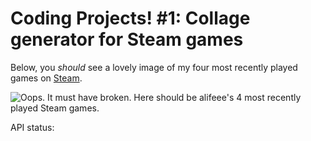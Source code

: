 # Coding Projects! #1: Collage generator for Steam games

Below, you *should* see a lovely image of my four most recently played games on [Steam].

[Steam]: https://steamcommunity.com/id/alifeee/

![Oops. It must have broken. Here *should* be alifeee's 4 most recently played Steam games.](http://45.91.169.110:5000/steamcollage/games?id=alifeee&cols=2&rows=2&sort=recent)

<figcaption>

API status: <alive-checker
        src="http://45.91.169.110:5000/steamcollage/alive"
      ></alive-checker>

<figcaption>
